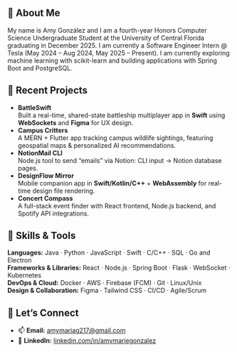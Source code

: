## 🌷 About Me
My name is Amy González and I am a fourth-year Honors Computer Science Undergraduate Student at the University of Central Florida graduating in December 2025. I am currently a Software Engineer Intern @ Tesla (May 2024 – Aug 2024, May 2025 – Present). I am currently exploring machine learning with scikit-learn and building applications with Spring Boot and PostgreSQL.
  
## 🌸 Recent Projects
- **BattleSwift**  
  Built a real-time, shared-state battleship multiplayer app in **Swift** using **WebSockets** and **Figma** for UX design.  
- **Campus Critters**  
  A MERN + Flutter app tracking campus wildlife sightings, featuring geospatial maps & personalized AI recommendations.  
- **NotionMail CLI**  
  Node.js tool to send “emails” via Notion: CLI input → Notion database pages.  
- **DesignFlow Mirror**  
  Mobile companion app in **Swift/Kotlin/C++** + **WebAssembly** for real-time design file rendering.  
- **Concert Compass**  
  A full-stack event finder with React frontend, Node.js backend, and Spotify API integrations.

## 🌼 Skills & Tools
**Languages:** Java · Python · JavaScript · Swift · C/C++ · SQL · Go and Electron  
**Frameworks & Libraries:** React · Node.js · Spring Boot · Flask · WebSocket · Kubernetes  
**DevOps & Cloud:** Docker · AWS · Firebase (FCM) · Git · Linux/Unix  
**Design & Collaboration:** Figma · Tailwind CSS · CI/CD · Agile/Scrum

## 🌺 Let’s Connect
- 📫 **Email:** [amymariag217@gmail.com](mailto:amymariag217@gmail.com)  
- 🔗 **LinkedIn:** [linkedin.com/in/amymariegonzalez](https://linkedin.com/in/amymariegonzalez)

